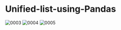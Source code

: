# Unified-list-using-Pandas

![0003](https://user-images.githubusercontent.com/32511479/236631888-5ab63273-f27a-4419-be57-46718785cf4f.jpg)
![0004](https://user-images.githubusercontent.com/32511479/236631900-6b4139a3-9524-4007-a574-a8afb0e9bf26.jpg)
![0005](https://user-images.githubusercontent.com/32511479/236631911-d06db24a-d67d-468d-917c-3a47222498d2.jpg)
